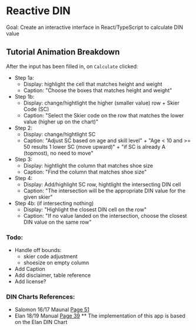 # Reactive DIN
Goal: Create an interactive interface in React/TypeScript to calculate DIN value


## Tutorial Animation Breakdown
After the input has been filled in, on `Calculate` clicked:
- Step 1a:
	- Display: highlight the cell that matches height and weight
	- Caption: "Choose the boxes that matches height and weight"
- Step 1b:
	- Display: change/hightlight the higher (smaller value) row + Skier Code (SC)
	- Caption: "Select the Skier code on the row that matches the lower value (higher up on the chart)"
- Step 2:
	- Display: change/hightlight SC
	- Caption: "Adjust SC based on age and skill level" + "Age < 10 and >= 50 results 1 lower SC (move upward)" + "if SC is already A (topmost), no need to move"
- Step 3:
	- Display: hightlight the column that matches shoe size
	- Caption: "Find the column that matches shoe size"
- Step 4:
	- Display: Add/highlight SC row, hightlight the intersecting DIN cell
	- Caption: "The intersection will be the appropriate DIN value for the given skier"
- Step 4b: (if intersecting nothing)
	- Display: "Highlight the closest DIN cell on the row"
	- Caption: "If no value landed on the intersection, choose the closest DIN value on the same row"

### Todo:
- Handle off bounds:
	- skier code adjustment
	- shoesize on empty column
- Add Caption
- Add disclaimer, table reference
- Add license?


### DIN Charts References:
- Salomon 16/17 Maunal [Page 51](http://salomontechnician.com/uploads/Salomon_technical_manual_alpine_16_17.pdf)
- Elan 18/19 Manual [Page 39](http://www.elansports.ca/en/Catalog/Elan%20technical%20Manual%202018%2019%20English.pdf)
** The implementation of this app is based on the Elan DIN Chart
